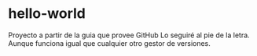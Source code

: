 # hello-world
Proyecto a partir de la guia que provee GitHub
Lo seguiré al pie de la letra. Aunque funciona igual que cualquier otro gestor de versiones.
